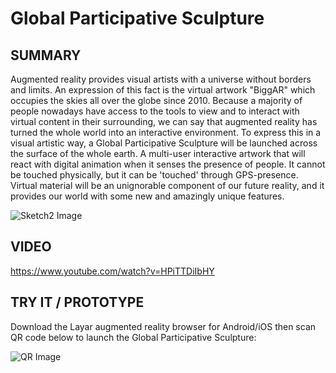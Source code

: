 # Global Participative Sculpture

## SUMMARY

Augmented reality provides visual artists with a universe without borders and limits. An expression of this fact is the virtual artwork "BiggAR" which occupies the skies all over the globe since 2010. Because a majority of people nowadays have access to the tools to view and to interact with virtual content in their surrounding, we can say that augmented reality has turned the whole world into an interactive environment. To express this in a visual artistic way, a Global Participative Sculpture will be launched across the surface of the whole earth. A multi-user interactive artwork that will react with digital animation when it senses the presence of people. It cannot be touched physically, but it can be 'touched' through GPS-presence. Virtual material will be an unignorable component of our future reality, and it provides our world with some new and amazingly unique features. 


![Sketch2 Image](../project_images/sketch.jpg?raw=true "Sketch2 Image")

## VIDEO

https://www.youtube.com/watch?v=HPiTTDiIbHY

## TRY IT / PROTOTYPE

Download the Layar augmented reality browser for Android/iOS then scan QR code below to launch the Global Participative Sculpture:

![QR Image](../project_images/app.jpg?raw=true "QR Image")




